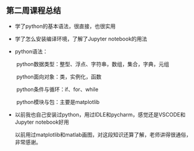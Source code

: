 ## 第二周课程总结

+ 学了python的基本语法，很直接，也很实用

+ 学了怎么安装编译环境，了解了Jupyter notebook的用法

+ python语法：

  ​	python数据类型：整型、浮点、字符串，数组，集合，字典，元组

  ​	python面向对象：类，实例化，函数

  ​	python条件与循环：if、for、while

  ​	python模块与包：主要是matplotlib

+ 以前我也自己安装过python，用过IDLE和pycharm，感觉还是VSCODE和Jupyter notebook好用

  以前用过matplotlib和matlab画图，对这段知识还算了解，老师讲得很通俗，非常感谢。
